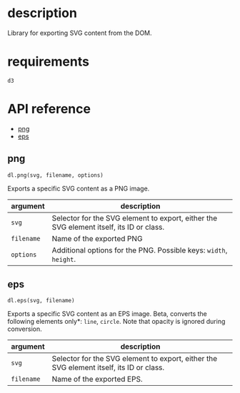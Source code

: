 # description
Library for exporting SVG content from the DOM.

# requirements
`d3`

# API reference
- [png](#png)
- [eps](#eps)


## png
```
dl.png(svg, filename, options)
```
Exports a specific SVG content as a PNG image.

argument | description
--- | ---
`svg` | Selector for the SVG element to export, either the SVG element itself, its ID or class.
`filename` | Name of the exported PNG
`options` | Additional options for the PNG. Possible keys: `width`, `height`.


## eps
```
dl.eps(svg, filename)
```
Exports a specific SVG content as an EPS image. Beta, converts the following elements only*: `line`, `circle`. Note that opacity is ignored during conversion.

argument | description
--- | ---
`svg` | Selector for the SVG element to export, either the SVG element itself, its ID or class.
`filename` | Name of the exported EPS.